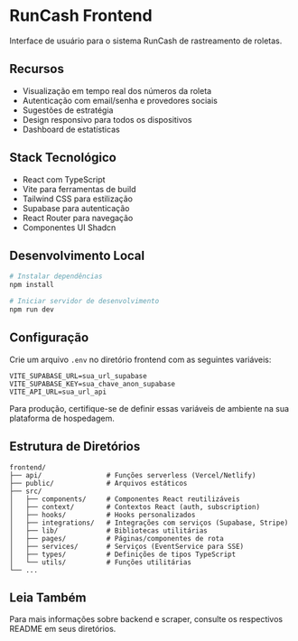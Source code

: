 # RunCash Frontend

Interface de usuário para o sistema RunCash de rastreamento de roletas.

## Recursos

- Visualização em tempo real dos números da roleta
- Autenticação com email/senha e provedores sociais
- Sugestões de estratégia
- Design responsivo para todos os dispositivos
- Dashboard de estatísticas

## Stack Tecnológico

- React com TypeScript
- Vite para ferramentas de build
- Tailwind CSS para estilização
- Supabase para autenticação
- React Router para navegação
- Componentes UI Shadcn

## Desenvolvimento Local

```bash
# Instalar dependências
npm install

# Iniciar servidor de desenvolvimento
npm run dev
```

## Configuração

Crie um arquivo `.env` no diretório frontend com as seguintes variáveis:

```
VITE_SUPABASE_URL=sua_url_supabase
VITE_SUPABASE_KEY=sua_chave_anon_supabase
VITE_API_URL=sua_url_api
```

Para produção, certifique-se de definir essas variáveis de ambiente na sua plataforma de hospedagem.

## Estrutura de Diretórios

```
frontend/
├── api/                # Funções serverless (Vercel/Netlify)
├── public/             # Arquivos estáticos
├── src/
│   ├── components/     # Componentes React reutilizáveis
│   ├── context/        # Contextos React (auth, subscription)
│   ├── hooks/          # Hooks personalizados
│   ├── integrations/   # Integrações com serviços (Supabase, Stripe)
│   ├── lib/            # Bibliotecas utilitárias
│   ├── pages/          # Páginas/componentes de rota
│   ├── services/       # Serviços (EventService para SSE)
│   ├── types/          # Definições de tipos TypeScript
│   └── utils/          # Funções utilitárias
└── ...
```

## Leia Também

Para mais informações sobre backend e scraper, consulte os respectivos README em seus diretórios. 
